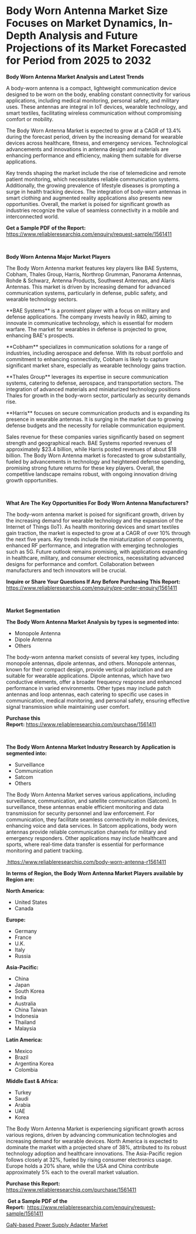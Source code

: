 <p><h1>Body Worn Antenna Market Size Focuses on Market Dynamics, In-Depth Analysis and Future Projections of its Market Forecasted for Period from 2025 to 2032</h1></p><p><strong>Body Worn Antenna Market Analysis and Latest Trends</strong></p>
<p><p>A body-worn antenna is a compact, lightweight communication device designed to be worn on the body, enabling constant connectivity for various applications, including medical monitoring, personal safety, and military uses. These antennas are integral in IoT devices, wearable technology, and smart textiles, facilitating wireless communication without compromising comfort or mobility.</p><p>The Body Worn Antenna Market is expected to grow at a CAGR of 13.4% during the forecast period, driven by the increasing demand for wearable devices across healthcare, fitness, and emergency services. Technological advancements and innovations in antenna design and materials are enhancing performance and efficiency, making them suitable for diverse applications. </p><p>Key trends shaping the market include the rise of telemedicine and remote patient monitoring, which necessitates reliable communication systems. Additionally, the growing prevalence of lifestyle diseases is prompting a surge in health tracking devices. The integration of body-worn antennas in smart clothing and augmented reality applications also presents new opportunities. Overall, the market is poised for significant growth as industries recognize the value of seamless connectivity in a mobile and interconnected world.</p></p>
<p><strong>Get a Sample PDF of the Report:&nbsp;</strong> <a href="https://www.reliableresearchiq.com/enquiry/request-sample/1561411?utm_campaign=2810&utm_medium=2&utm_source=Github&utm_content=ia&utm_term=06042025&utm_id=body-worn-antenna">https://www.reliableresearchiq.com/enquiry/request-sample/1561411</a></p>
<p>&nbsp;</p>
<p><strong>Body Worn Antenna Major Market Players</strong></p>
<p><p>The Body Worn Antenna market features key players like BAE Systems, Cobham, Thales Group, Harris, Northrop Grumman, Panorama Antennas, Rohde & Schwarz, Antenna Products, Southwest Antennas, and Alaris Antennas. This market is driven by increasing demand for advanced communication systems, particularly in defense, public safety, and wearable technology sectors.</p><p>**BAE Systems** is a prominent player with a focus on military and defense applications. The company invests heavily in R&D, aiming to innovate in communicative technology, which is essential for modern warfare. The market for wearables in defense is projected to grow, enhancing BAE's prospects.</p><p>**Cobham** specializes in communication solutions for a range of industries, including aerospace and defense. With its robust portfolio and commitment to enhancing connectivity, Cobham is likely to capture significant market share, especially as wearable technology gains traction.</p><p>**Thales Group** leverages its expertise in secure communication systems, catering to defense, aerospace, and transportation sectors. The integration of advanced materials and miniaturized technology positions Thales for growth in the body-worn sector, particularly as security demands rise.</p><p>**Harris** focuses on secure communication products and is expanding its presence in wearable antennas. It is surging in the market due to growing defense budgets and the necessity for reliable communication equipment.</p><p>Sales revenue for these companies varies significantly based on segment strength and geographical reach. BAE Systems reported revenues of approximately $23.4 billion, while Harris posted revenues of about $18 billion. The Body Worn Antenna market is forecasted to grow substantially, fueled by advancements in technology and heightened defense spending, promising strong future returns for these key players. Overall, the competitive landscape remains robust, with ongoing innovation driving growth opportunities.</p></p>
<p>&nbsp;</p>
<p><strong>What Are The Key Opportunities For Body Worn Antenna Manufacturers?</strong></p>
<p><p>The body-worn antenna market is poised for significant growth, driven by the increasing demand for wearable technology and the expansion of the Internet of Things (IoT). As health monitoring devices and smart textiles gain traction, the market is expected to grow at a CAGR of over 10% through the next five years. Key trends include the miniaturization of components, enhanced RF performance, and integration with emerging technologies such as 5G. Future outlook remains promising, with applications expanding in healthcare, military, and consumer electronics, necessitating advanced designs for performance and comfort. Collaboration between manufacturers and tech innovators will be crucial.</p></p>
<p><strong>Inquire or Share Your Questions If Any Before Purchasing This Report:</strong> <a href="https://www.reliableresearchiq.com/enquiry/pre-order-enquiry/1561411?utm_campaign=2810&utm_medium=2&utm_source=Github&utm_content=ia&utm_term=06042025&utm_id=body-worn-antenna">https://www.reliableresearchiq.com/enquiry/pre-order-enquiry/1561411</a></p>
<p>&nbsp;</p>
<p><strong>Market Segmentation</strong></p>
<p><strong>The Body Worn Antenna Market Analysis by types is segmented into:</strong></p>
<p><ul><li>Monopole Antenna</li><li>Dipole Antenna</li><li>Others</li></ul></p>
<p><p>The body-worn antenna market consists of several key types, including monopole antennas, dipole antennas, and others. Monopole antennas, known for their compact design, provide vertical polarization and are suitable for wearable applications. Dipole antennas, which have two conductive elements, offer a broader frequency response and enhanced performance in varied environments. Other types may include patch antennas and loop antennas, each catering to specific use cases in communication, medical monitoring, and personal safety, ensuring effective signal transmission while maintaining user comfort.</p></p>
<p><strong>Purchase this Report:&nbsp;</strong><a href="https://www.reliableresearchiq.com/purchase/1561411?utm_campaign=2810&utm_medium=2&utm_source=Github&utm_content=ia&utm_term=06042025&utm_id=body-worn-antenna">https://www.reliableresearchiq.com/purchase/1561411</a></p>
<p>&nbsp;</p>
<p><strong>The Body Worn Antenna Market Industry Research by Application is segmented into:</strong></p>
<p><ul><li>Surveillance</li><li>Communication</li><li>Satcom</li><li>Others</li></ul></p>
<p><p>The Body Worn Antenna Market serves various applications, including surveillance, communication, and satellite communication (Satcom). In surveillance, these antennas enable efficient monitoring and data transmission for security personnel and law enforcement. For communication, they facilitate seamless connectivity in mobile devices, enhancing voice and data services. In Satcom applications, body worn antennas provide reliable communication channels for military and emergency responders. Other applications may include healthcare and sports, where real-time data transfer is essential for performance monitoring and patient tracking.</p></p>
<p><a href="https://www.reliableresearchiq.com/body-worn-antenna-r1561411?utm_campaign=2810&utm_medium=2&utm_source=Github&utm_content=ia&utm_term=06042025&utm_id=body-worn-antenna">&nbsp;https://www.reliableresearchiq.com/body-worn-antenna-r1561411</a></p>
<p><strong>In terms of Region, the Body Worn Antenna Market Players available by Region are:</strong></p>
<p>
    <p> <strong> North America: </strong>
        <ul>
            <li>United States</li>
            <li>Canada</li>
        </ul>
        </p> 
    <p> <strong> Europe: </strong>
        <ul>
            <li>Germany</li>
            <li>France</li>
            <li>U.K.</li>
            <li>Italy</li>
            <li>Russia</li>
        </ul>
        </p> 
    <p> <strong> Asia-Pacific: </strong>
        <ul>
            <li>China</li>
            <li>Japan</li>
            <li>South Korea</li>
            <li>India</li>
            <li>Australia</li>
            <li>China Taiwan</li>
            <li>Indonesia</li>
            <li>Thailand</li>
            <li>Malaysia</li>
        </ul>
        </p> 
    <p> <strong> Latin America: </strong>
        <ul>
            <li>Mexico</li>
            <li>Brazil</li>
            <li>Argentina Korea</li>
            <li>Colombia</li>
        </ul>
        </p> 
    <p> <strong> Middle East & Africa: </strong>
        <ul>
            <li>Turkey</li>
            <li>Saudi</li>
            <li>Arabia</li>
            <li>UAE</li>
            <li>Korea</li>
        </ul>
    </p>
    </p>
<p><p>The Body Worn Antenna Market is experiencing significant growth across various regions, driven by advancing communication technologies and increasing demand for wearable devices. North America is expected to dominate the market with a projected share of 38%, attributed to its robust technology adoption and healthcare innovations. The Asia-Pacific region follows closely at 32%, fueled by rising consumer electronics usage. Europe holds a 20% share, while the USA and China contribute approximately 5% each to the overall market valuation.</p></p>
<p><strong>Purchase this Report: </strong><a href="https://www.reliableresearchiq.com/purchase/1561411?utm_campaign=2810&utm_medium=2&utm_source=Github&utm_content=ia&utm_term=06042025&utm_id=body-worn-antenna">https://www.reliableresearchiq.com/purchase/1561411</a></p>
<p>&nbsp;<strong>Get a Sample PDF of the Report:&nbsp;&nbsp;</strong><a href="https://www.reliableresearchiq.com/enquiry/request-sample/1561411?utm_campaign=2810&utm_medium=2&utm_source=Github&utm_content=ia&utm_term=06042025&utm_id=body-worn-antenna">https://www.reliableresearchiq.com/enquiry/request-sample/1561411</a></p>
<p><strong></strong></p>
<p><p><a href="https://github.com/sadimsamid/Market-Research-Report-List-1/blob/main/gan-based-power-supply-adapter-market.md?utm_campaign=2810&utm_medium=2&utm_source=Github&utm_content=ia&utm_term=06042025&utm_id=body-worn-antenna">GaN-based Power Supply Adapter Market</a></p></p>